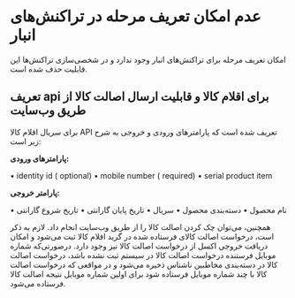 # عدم امکان تعریف مرحله در تراکنش‌های انبار

امکان تعریف مرحله برای تراکنش‌های انبار وجود ندارد و در شخصی‌سازی تراکنش‌ها این قابلیت حذف شده است.

## تعریف  api  برای اقلام کالا و قابلیت ارسال اصالت کالا از طریق وب‌سایت

برای سریال اقلام کالا API تعریف شده است که پارامترهای ورودی و خروجی به شرح زیر است:

**پارامترهای ورودی:**

•    identity id ( optional)
•    mobile number ( required)
•    serial product item

**پارامتر خروجی:**

•    نام محصول
•    دسته‌بندی محصول
•    سریال
•    تاریخ پایان گارانتی
•    تاریخ شروع گارانتی

همچنین، می‌توان چک کردن اصالت کالا را از طریق وب‌سایت انجام داد. لازم به ذکر است، درخواست اصالت کالای فرستاده شده در گرید اقلام کالا ثبت می‌شود و امکان دریافت خروجی اکسل از درخواست اصالت کالا نیز وجود دارد. درصورتی‌که شماره موبایل فرستنده درخواست اصالت کالا در سیستم ثبت نشده باشد، درخواست اصالت کالا در دسته‌بندی مخاطبین ناشناس ذخیره می‌شود و در مواقعی که درخواست اصالت کالا با چند شماره موبایل فرستاده شود برای اولین شماره موبایل نتیجه اصالت کالا فرستاده می‌شود.
